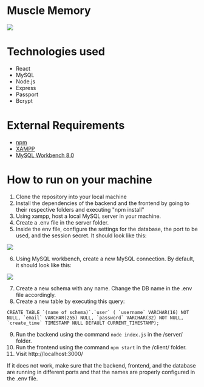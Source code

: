 # Muscle Memory
<img src="https://user-images.githubusercontent.com/39471477/119741484-cdd84d80-be53-11eb-8232-42d0e36e9076.png">

# Technologies used

* React
* MySQL
* Node.js
* Express
* Passport
* Bcrypt

# External Requirements
* [npm](https://www.npmjs.com/)
* [XAMPP](https://www.apachefriends.org/index.html)
* [MySQL Workbench 8.0](https://www.mysql.com/products/workbench/)


# How to run on your machine
1) Clone the repository into your local machine
2) Install the dependencies of the backend and the frontend by going to their respective folders and executing "npm install"
3) Using xampp, host a local MySQL server in your machine.
4) Create a .env file in the server folder.
5) Inside the env file, configure the settings for the database, the port to be used, and the session secret. It should look like this:
<img src="https://user-images.githubusercontent.com/39471477/119742566-16910600-be56-11eb-92b5-0556dbafa2cb.png">

6) Using MySQL workbench, create a new MySQL connection. By default, it should look like this: 

<img src="https://user-images.githubusercontent.com/39471477/119743098-2230fc80-be57-11eb-9309-5f5b7fed5857.png">

7) Create a new schema with any name. Change the DB name in the .env file accordingly.
8) Create a new table by executing this query: 

``CREATE TABLE `(name of schema)`.`user` (
  `username` VARCHAR(16) NOT NULL,
  `email` VARCHAR(255) NULL,
  `password` VARCHAR(32) NOT NULL,
  `create_time` TIMESTAMP NULL DEFAULT CURRENT_TIMESTAMP);``
  
9) Run the backend using the command `node index.js` in the /server/ folder.
10) Run the frontend using the command `npm start` in the /client/ folder.
11) Visit http://localhost:3000/

If it does not work, make sure that the backend, frontend, and the database are running in different ports and that the names are properly configured in the .env file.

